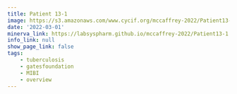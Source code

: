 ```yaml
---
title: Patient 13-1
image: https://s3.amazonaws.com/www.cycif.org/mccaffrey-2022/Patient13-1/CD45_13__CD45/0_0_0.jpg
date: '2022-03-01'
minerva_link: https://labsyspharm.github.io/mccaffrey-2022/Patient13-1
info_link: null
show_page_link: false
tags:
    - tuberculosis
    - gatesfoundation
    - MIBI
    - overview
---
```

